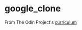 # google_clone
From The Odin Project's [curriculum](http://www.theodinproject.com/web-development-101/html-css)